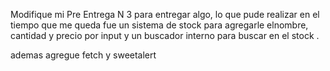 Modifique mi Pre Entrega N 3 para entregar algo, lo que pude realizar en el tiempo que me queda fue un sistema de stock para agregarle elnombre, cantidad y precio por input y un buscador interno para buscar en el stock .

ademas agregue fetch y sweetalert
